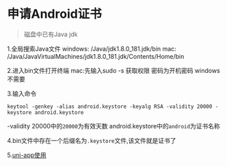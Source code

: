 # 申请Android证书

> 磁盘中已有Java jdk

1.全局搜索Java文件
windows: /Java/jdk1.8.0_181.jdk/bin
mac: /Java/JavaVirtualMachines/jdk1.8.0_181.jdk/Contents/Home/bin

2.进入bin文件打开终端
mac:先输入sudo -s 获取权限 密码为开机密码
windows不需要

3.输入命令
```
keytool -genkey -alias android.keystore -keyalg RSA -validity 20000 -keystore android.keystore
```
-validity 20000中的`20000`为有效天数
android.keystore中的`android`为证书名称

4.bin文件中存在一个后缀名为`.keystore`文件,该文件就是证书了

5.[uni-app使用](https://github.com/God-Liang/certificate/blob/master/keystore.jpg?raw=true)